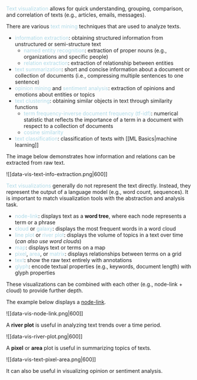 <span style = "color:lightblue">Text visualization</span> allows for quick understanding, grouping, comparison, and correlation of texts (e.g., articles, emails, messages).

There are various <span style = "color:lightblue">text mining</span> techniques that are used to analyze texts.

- <span style = "color:lightblue">information extraction</span>: obtaining structured information from unstructured or semi-structure text
	- <span style = "color:lightblue">named entity recognition</span>: extraction of proper nouns (e.g., organizations and specific people)
	- <span style = "color:lightblue">relation extraction</span>: extraction of relationship between entities
- <span style = "color:lightblue">text summarization</span>: short and concise information about a document or collection of documents (i.e., compressing multiple sentences to one sentence)
- <span style = "color:lightblue">opinion mining</span> and <span style = "color:lightblue">sentiment analysis</span>: extraction of opinions and emotions about entities or topics
- <span style = "color:lightblue">text clustering</span>: obtaining similar objects in text through similarity functions
	- <span style = "color:lightblue">term frequency-inverse document frequency (tf-idf)</span>: numerical statistic that reflects the importance of a term in a document with respect to a collection of documents
	- <span style = "color:lightblue">cosine similarity</span>
- <span style = "color:lightblue">text classification</span>: classification of texts with [[ML Basics|machine learning]]

The image below demonstrates how information and relations can be extracted from raw text.

![[data-vis-text-info-extraction.png|600]]

<span style = "color:lightblue">Text visualizations</span> generally do not represent the text directly. Instead, they represent the output of a language model (e.g., word count, sequences). It is important to match visualization tools with the abstraction and analysis task.
- <span style = "color:lightblue">node-link</span>: displays text as a **word tree**, where each node represents a term or a phrase
- <span style = "color:lightblue">cloud</span> or <span style = "color:lightblue">galaxy</span>: displays the most frequent words in a word cloud
- <span style = "color:lightblue">line plot</span> or <span style = "color:lightblue">river plot</span>: displays the volume of topics in a text over time (*can also use word clouds*)
- <span style = "color:lightblue">map</span>: displays text or terms on a map
- <span style = "color:lightblue">pixel</span>, <span style = "color:lightblue">area</span>, or <span style = "color:lightblue">matrix</span>: displays relationships between terms on a grid
- <span style = "color:lightblue">text</span>: show the raw text entirely with annotations
- <span style = "color:lightblue">glyph</span>: encode textual properties (e.g., keywords, document length) with glyph properties

These visualizations can be combined with each other (e.g., node-link + cloud) to provide further depth.

The example below displays a [node-link](https://www.jasondavies.com/wordtree/).

![[data-vis-node-link.png|600]]

A **river plot** is useful in analyzing text trends over a time period.

![[data-vis-river-plot.png|600]]

A **pixel** or **area** plot is useful in summarizing topics of texts.

![[data-vis-text-pixel-area.png|600]]

It can also be useful in visualizing opinion or sentiment analysis.